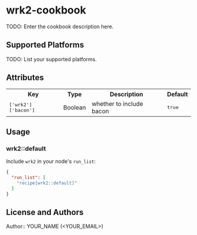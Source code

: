 # wrk2-cookbook

TODO: Enter the cookbook description here.

## Supported Platforms

TODO: List your supported platforms.

## Attributes

<table>
  <tr>
    <th>Key</th>
    <th>Type</th>
    <th>Description</th>
    <th>Default</th>
  </tr>
  <tr>
    <td><tt>['wrk2']['bacon']</tt></td>
    <td>Boolean</td>
    <td>whether to include bacon</td>
    <td><tt>true</tt></td>
  </tr>
</table>

## Usage

### wrk2::default

Include `wrk2` in your node's `run_list`:

```json
{
  "run_list": [
    "recipe[wrk2::default]"
  ]
}
```

## License and Authors

Author:: YOUR_NAME (<YOUR_EMAIL>)
